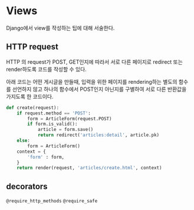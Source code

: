 # Views
Django에서 view를 작성하는 팁에 대해 서술한다.

## HTTP request
HTTP 의 request가 POST, GET인지에 따라서 서로 다른 페이지로 redirect 또는 render하도록 코드를 작성할 수 있다.

아래 코드는 어떤 게시글을 만들때, 입력을 위한 페이지를 rendering하는 별도의 함수를 선언하지 않고 하나의 함수에서 POST인지 아닌지를 구별하여 서로 다른 반환값을 가지도록 한 코드이다.
```python
def create(request):
    if request.method == 'POST':
        form = ArticleForm(request.POST)
        if form.is_valid():
            article = form.save()
            return redirect('articles:detail', article.pk)
    else:
        form = ArticleForm()
    context = {
        'form' : form,
    }
    return render(request, 'articles/create.html', context)
```

## decorators
`@require_http_methods`
`@require_safe`

